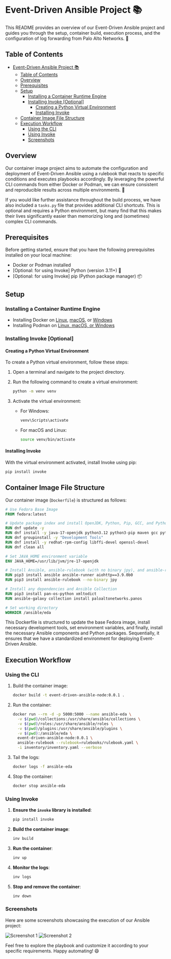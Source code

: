 # Event-Driven Ansible Project 📚

This README provides an overview of our Event-Driven Ansible project and guides you through the setup, container build, execution process, and the configuration of log forwarding from Palo Alto Networks. 🚀

## Table of Contents

- [Event-Driven Ansible Project 📚](#event-driven-ansible-project-)
  - [Table of Contents](#table-of-contents)
  - [Overview](#overview)
  - [Prerequisites](#prerequisites)
  - [Setup](#setup)
    - [Installing a Container Runtime Engine](#installing-a-container-runtime-engine)
    - [Installing Invoke \[Optional\]](#installing-invoke-optional)
      - [Creating a Python Virtual Environment](#creating-a-python-virtual-environment)
      - [Installing Invoke](#installing-invoke)
  - [Container Image File Structure](#container-image-file-structure)
  - [Execution Workflow](#execution-workflow)
    - [Using the CLI](#using-the-cli)
    - [Using Invoke](#using-invoke)
    - [Screenshots](#screenshots)

## Overview

Our container image project aims to automate the configuration and deployment of Event-Driven Ansible using a rulebook that reacts to specific conditions and executes playbooks accordingly. By leveraging the powerful CLI commands from either Docker or Podman, we can ensure consistent and reproducible results across multiple environments. 🎯

If you would like further assistance throughout the build process, we have also included a `tasks.py` file that provides additional CLI shortcuts. This is optional and requires a Python environment, but many find that this makes their lives significantly easier than memorizing long and (sometimes) complex CLI commands.

## Prerequisites

Before getting started, ensure that you have the following prerequisites installed on your local machine:

- Docker or Podman installed
- [Optional: for using Invoke] Python (version 3.11+) 🐍
- [Optional: for using Invoke] pip (Python package manager) 📦

## Setup

### Installing a Container Runtime Engine

- Installing Docker on [Linux](https://docs.docker.com/desktop/install/linux-install/), [macOS](https://docs.docker.com/desktop/install/mac-install/), or [Windows](https://docs.docker.com/desktop/install/windows-install/)
- Installing Podman on [Linux, macOS, or Windows](https://podman-desktop.io/downloads)

### Installing Invoke [Optional]

#### Creating a Python Virtual Environment

To create a Python virtual environment, follow these steps:

1. Open a terminal and navigate to the project directory.
2. Run the following command to create a virtual environment:

   ```bash
   python -m venv venv
   ```

3. Activate the virtual environment:

   - For Windows:

     ```bash
     venv\Scripts\activate
     ```

   - For macOS and Linux:

     ```bash
     source venv/bin/activate
     ```

#### Installing Invoke

With the virtual environment activated, install Invoke using pip:

```bash
pip install invoke
```

## Container Image File Structure

Our container image (`Dockerfile`) is structured as follows:

```Dockerfile
# Use Fedora Base Image
FROM fedora:latest

# Update package index and install OpenJDK, Python, Pip, GCC, and Python development headers
RUN dnf update -y
RUN dnf install -y java-17-openjdk python3.12 python3-pip maven gcc python3.12-devel
RUN dnf groupinstall -y "Development Tools"
RUN dnf install -y redhat-rpm-config libffi-devel openssl-devel
RUN dnf clean all

# Set JAVA_HOME environment variable
ENV JAVA_HOME=/usr/lib/jvm/jre-17-openjdk

# Install Ansible, ansible-rulebook (with no binary jpy), and ansible-runner
RUN pip3 install ansible ansible-runner aiohttp==3.9.0b0
RUN pip3 install ansible-rulebook --no-binary jpy

# Install any dependencies and Ansible Collection
RUN pip3 install pan-os-python xmltodict
RUN ansible-galaxy collection install paloaltonetworks.panos

# Set working directory
WORKDIR /ansible/eda
```

This Dockerfile is structured to update the base Fedora image, install necessary development tools, set environment variables, and finally, install the necessary Ansible components and Python packages. Sequentially, it ensures that we have a standardized environment for deploying Event-Driven Ansible.

## Execution Workflow

### Using the CLI

1. Build the container image:

   ```bash
   docker build -t event-driven-ansible-node:0.0.1 .
   ```

2. Run the container:

   ```bash
   docker run --rm -d -p 5000:5000 --name ansible-eda \
     -v $(pwd)/collections:/usr/share/ansible/collections \
     -v $(pwd)/roles:/usr/share/ansible/roles \
     -v $(pwd)/plugins:/usr/share/ansible/plugins \
     -v $(pwd):/ansible/eda \
     event-driven-ansible-node:0.0.1 \
     ansible-rulebook --rulebook=rulebooks/rulebook.yaml \
     -i inventory/inventory.yaml --verbose
   ```

3. Tail the logs:

   ```bash
   docker logs -f ansible-eda
   ```

4. Stop the container:

   ```bash
   docker stop ansible-eda
   ```

### Using Invoke

1. **Ensure the `invoke` library is installed**:

   ```bash
   pip install invoke
   ```

2. **Build the container image**:

   ```bash
   inv build
   ```

3. **Run the container**:

   ```bash
   inv up
   ```

4. **Monitor the logs**:

   ```bash
   inv logs
   ```

5. **Stop and remove the container**:

   ```bash
   inv down
   ```

### Screenshots

Here are some screenshots showcasing the execution of our Ansible project:

![Screenshot 1](screenshots/screenshot1.png)
![Screenshot 2](screenshots/screenshot2.png)

Feel free to explore the playbook and customize it according to your specific requirements. Happy automating! 😄
